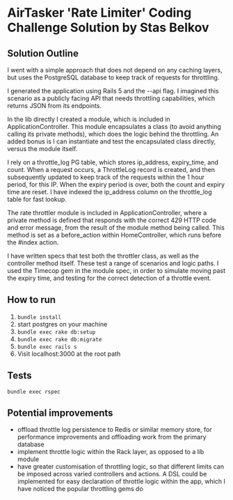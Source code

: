 # AirTasker 'Rate Limiter' Coding Challenge Solution by Stas Belkov

## Solution Outline

I went with a simple approach that does not depend on any caching layers, but uses the PostgreSQL database to keep track of requests for throttling.

I generated the application using Rails 5 and the --api flag. I imagined this scenario as a publicly facing API that needs throttling capabilities, which returns JSON from its endpoints.

In the lib directly I created a module, which is included in ApplicationController. This module encapsulates a class (to avoid anything calling its private methods),
which does the logic behind the throttling. An added bonus is I can instantiate and test the encapsulated class directly, versus the module itself.

I rely on a throttle_log PG table, which stores ip_address, expiry_time, and count. When a request occurs, a ThrottleLog record is created,
and then subsequently updated to keep track of the requests within the 1 hour period, for this IP. When the expiry period is over, both the count and expiry time are reset. I have indexed the
ip_address column on the throttle_log table for fast lookup.

The rate throttler module is included in ApplicationController, where a private method is defined that responds with the correct 429 HTTP code and error message, from the result of the module method being called.
This method is set as a before_action within HomeController, which runs before the #index action.

I have written specs that test both the throttler class, as well as the controller method itself. These test a range of scenarios and logic paths. I used the Timecop gem in the module spec, in order to simulate moving past the expiry time, and testing
for the correct detection of a throttle event.

## How to run

1. `bundle install`
2. start postgres on your machine
3. `bundle exec rake db:setup`
4. `bundle exec rake db:migrate`
5. `bundle exec rails s`
6. Visit localhost:3000 at the root path

## Tests

`bundle exec rspec`

## Potential improvements

- offload throttle log persistence to Redis or similar memory store, for performance improvements and offloading work from the primary database
- implement throttle logic within the Rack layer, as opposed to a lib module
- have greater customisation of throttling logic, so that different limits can be imposed across varied controllers and actions. A DSL could be implemented for easy declaration of throttle logic within
the app, which I have noticed the popular throttling gems do
